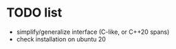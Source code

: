 # TODO list

- simplify/generalize interface (C-like, or C++20 spans)
- check installation on ubuntu 20

